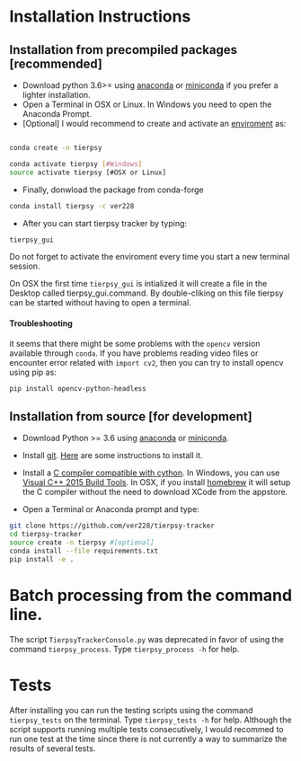 # Installation Instructions

## Installation from precompiled packages [recommended]
- Download python 3.6>= using [anaconda](https://www.anaconda.com/download/) or [miniconda](https://conda.io/miniconda.html) if you prefer a lighter installation.
- Open a Terminal in OSX or Linux. In Windows you need to open the Anaconda Prompt.
- [Optional] I would recommend to create and activate an [enviroment](https://conda.io/docs/user-guide/tasks/manage-environments.html) as:

```bash

conda create -n tierpsy 

conda activate tierpsy [#Windows]
source activate tierpsy [#OSX or Linux]
```
- Finally, donwload the package from conda-forge
```bash
conda install tierpsy -c ver228
```
- After you can start tierpsy tracker by typing:
```bash
tierpsy_gui
``` 
Do not forget to activate the enviroment every time you start a new terminal session.

On OSX the first time `tierpsy_gui` is intialized it will create a file in the Desktop called tierpsy_gui.command. By double-cliking on this file tierpsy can be started without having to open a terminal.

#### Troubleshooting
it seems that there might be some problems with the `opencv` version available through `conda`. If you have problems reading video files or encounter error related with `import cv2`, then you can try to install opencv using pip as:
```bash
pip install opencv-python-headless
```

## Installation from source [for development]
- Download Python >= 3.6 using [anaconda](https://www.anaconda.com/download/) or [miniconda](https://conda.io/miniconda.html).
- Install [git](https://git-scm.com/). [Here](https://gist.github.com/derhuerst/1b15ff4652a867391f03) are some instructions to install it.
- Install a [C compiler compatible with cython](http://cython.readthedocs.io/en/latest/src/quickstart/install.html). In Windows, you can use [Visual C++ 2015 Build Tools](https://visualstudio.microsoft.com/visual-cpp-build-tools/). In OSX, if you install [homebrew](https://brew.sh/) it will setup the C compiler without the need to download XCode from the appstore. 

- Open a Terminal or Anaconda prompt and type:
```bash
git clone https://github.com/ver228/tierpsy-tracker
cd tierpsy-tracker
source create -n tierpsy #[optional]
conda install --file requirements.txt
pip install -e .
```

# Batch processing from the command line.
The script `TierpsyTrackerConsole.py` was deprecated in favor of using the command `tierpsy_process`. Type `tierpsy_process -h` for help.

# Tests
After installing you can run the testing scripts using the command `tierpsy_tests` on the terminal. Type `tierpsy_tests -h` for help. Although the script supports running multiple tests consecutively, I would recommed to run one test at the time since there is not currently a way to summarize the results of several tests.
